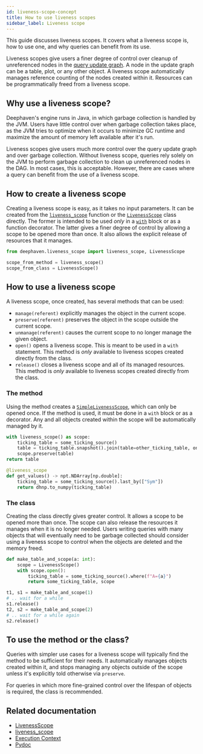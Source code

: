 ```yaml
---
id: liveness-scope-concept
title: How to use liveness scopes
sidebar_label: Liveness scope
---
```


This guide discusses liveness scopes. It covers what a liveness scope is, how to use one, and why queries can benefit from its use.

Liveness scopes give users a finer degree of control over cleanup of unreferenced nodes in the [query update graph](./table-update-model.md). A node in the update graph can be a table, plot, or any other object. A liveness scope automatically manages reference counting of the nodes created within it. Resources can be programmatically freed from a liveness scope.

## Why use a liveness scope?

Deephaven's engine runs in Java, in which garbage collection is handled by the JVM. Users have little control over when garbage collection takes place, as the JVM tries to optimize when it occurs to minimize GC runtime and maximize the amount of memory left available after it's run.

Liveness scopes give users much more control over the query update graph and over garbage collection. Without liveness scope, queries rely solely on the JVM to perform garbage collection to clean up unreferenced nodes in the DAG. In most cases, this is acceptable. However, there are cases where a query can benefit from the use of a liveness scope.

## How to create a liveness scope

Creating a liveness scope is easy, as it takes no input parameters. It can be created from the [`liveness_scope`](../reference/engine/liveness-scope.md) function or the [`LivenessScope`](../reference/engine/LivenessScope.md) class directly. The former is intended to be used _only_ in a [`with`](https://peps.python.org/pep-0343/) block or as a function decorator. The latter gives a finer degree of control by allowing a scope to be opened more than once. It also allows the explicit release of resources that it manages.

```python order=null
from deephaven.liveness_scope import liveness_scope, LivenessScope

scope_from_method = liveness_scope()
scope_from_class = LivenessScope()
```

## How to use a liveness scope

A liveness scope, once created, has several methods that can be used:

- `manage(referent)` explicitly manages the object in the current scope.
- `preserve(referent)` preserves the object in the scope outside the current scope.
- `unmanage(referent)` causes the current scope to no longer manage the given object.
- `open()` opens a liveness scope. This is meant to be used in a `with` statement. This method is _only_ available to liveness scopes created directly from the class.
- `release()` closes a liveness scope and all of its managed resources. This method is _only_ available to liveness scopes created directly from the class.

### The method

Using the method creates a [`SimpleLivenessScope`](https://deephaven.io/core/pydoc/code/deephaven.liveness_scope.html#deephaven.liveness_scope.SimpleLivenessScope), which can only be opened once. If the method is used, it must be done in a `with` block or as a decorator. Any and all objects created within the scope will be automatically managed by it.

```python skip-test
with liveness_scope() as scope:
    ticking_table = some_ticking_source()
    table = ticking_table.snapshot().join(table=other_ticking_table, on=key_cols)
    scope.preserve(table)
return table

@liveness_scope
def get_values() -> npt.NDArray[np.double]:
    ticking_table = some_ticking_source().last_by(["Sym"])
    return dhnp.to_numpy(ticking_table)
```

### The class

Creating the class directly gives greater control. It allows a scope to be opened more than once. The scope can also release the resources it manages when it is no longer needed. Users writing queries with many objects that will eventually need to be garbage collected should consider using a liveness scope to control when the objects are deleted and the memory freed.

```python skip-test
def make_table_and_scope(a: int):
    scope = LivenessScope()
    with scope.open():
        ticking_table = some_ticking_source().where(f"A={a}")
        return some_ticking_table, scope

t1, s1 = make_table_and_scope(1)
# .. wait for a while
s1.release()
t2, s2 = make_table_and_scope(2)
# .. wait for a while again
s2.release()
```

## To use the method or the class?

Queries with simpler use cases for a liveness scope will typically find the method to be sufficient for their needs. It automatically manages objects created within it, and stops managing any objects outside of the scope unless it's explicitly told otherwise via `preserve`.

For queries in which more fine-grained control over the lifespan of objects is required, the class is recommended.

## Related documentation

- [LivenessScope](../reference/engine/LivenessScope.md)
- [liveness_scope](../reference/engine/liveness-scope.md)
- [Execution Context](./execution-context.md)
- [Pydoc](https://deephaven.io/core/pydoc/code/deephaven.liveness_scope.html#module-deephaven.liveness_scope)
